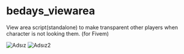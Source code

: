 # bedays_viewarea
View area script(standalone) to make transparent other players when character is not looking them. (for Fivem)

![Adsız](https://github.com/user-attachments/assets/667a25ae-6207-469b-920b-2bce7a3c5fdd)
![Adsız2](https://github.com/user-attachments/assets/a935473a-098c-4df2-b641-430e184274cf)
